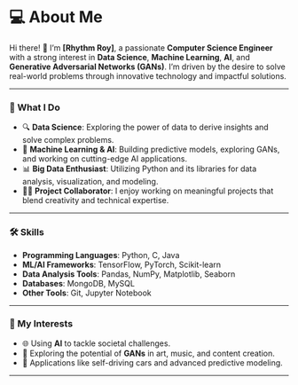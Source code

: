 # 💻 About Me  
Hi there! 👋 I’m **[Rhythm Roy]**, a passionate **Computer Science Engineer** with a strong interest in **Data Science**, **Machine Learning**, **AI**, and **Generative Adversarial Networks (GANs)**. I’m driven by the desire to solve real-world problems through innovative technology and impactful solutions.  

---

### 🚀 What I Do  
- 🔍 **Data Science**: Exploring the power of data to derive insights and solve complex problems.  
- 🤖 **Machine Learning & AI**: Building predictive models, exploring GANs, and working on cutting-edge AI applications.  
- 📊 **Big Data Enthusiast**: Utilizing Python and its libraries for data analysis, visualization, and modeling.  
- 🧑‍💻 **Project Collaborator**: I enjoy working on meaningful projects that blend creativity and technical expertise.  

---

### 🛠️ Skills  
- **Programming Languages**: Python, C, Java  
- **ML/AI Frameworks**: TensorFlow, PyTorch, Scikit-learn  
- **Data Analysis Tools**: Pandas, NumPy, Matplotlib, Seaborn  
- **Databases**: MongoDB, MySQL  
- **Other Tools**: Git, Jupyter Notebook  

---

### 🌟 My Interests  
- 🌐 Using **AI** to tackle societal challenges.  
- 🧠 Exploring the potential of **GANs** in art, music, and content creation.  
- 🚗 Applications like self-driving cars and advanced predictive modeling.  

---


<!---
Rhythm05Roy/Rhythm05Roy is a ✨ special ✨ repository because its `README.md` (this file) appears on your GitHub profile.
You can click the Preview link to take a look at your changes.
--->
